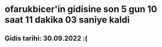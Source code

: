 # ofarukbicer'in gidisine son 5 gun 10 saat 11 dakika 03 saniye kaldi

## Gidis tarihi: 30.09.2022 :(